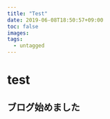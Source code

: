 ```yaml
---
title: "Test"
date: 2019-06-08T18:50:57+09:00
toc: false
images:
tags: 
  - untagged
---
```


# test  

## ブログ始めました  


